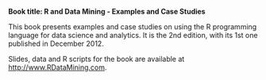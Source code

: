 **Book title: R and Data Mining - Examples and Case Studies**

This book presents examples and case studies on using the R programming language for data science and analytics. It is the 2nd edition, with its 1st one published in December 2012.

Slides, data and R scripts for the book are available at http://www.RDataMining.com.

